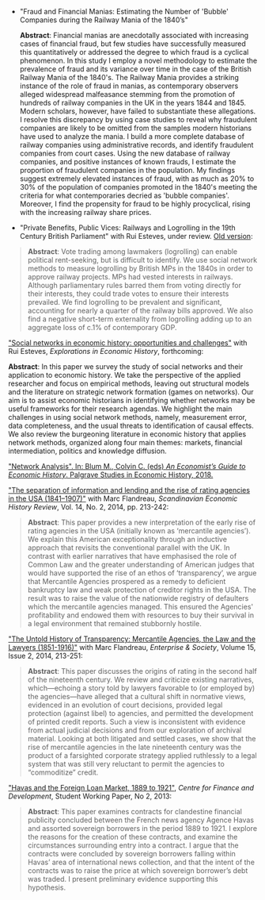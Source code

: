 
+ "Fraud and Financial Manias: Estimating the Number of 'Bubble' Companies during the Railway Mania of the 1840’s"

    __Abstract__: Financial manias are anecdotally associated with increasing cases of financial fraud, but few studies have successfully measured this quantitatively or addressed the degree to which fraud is a cyclical phenomenon. In this study I employ a novel methodology to estimate the prevalence of fraud and its variance over time in the case of the British Railway Mania of the 1840's. The Railway Mania provides a striking instance of the role of fraud in manias, as contemporary observers alleged widespread malfeasance stemming from the promotion of hundreds of railway companies in the UK in the years 1844 and 1845. Modern scholars, however, have failed to substantiate these allegations. I resolve this discrepancy by using case studies to reveal why fraudulent companies are likely to be omitted from the samples modern historians have used to analyze the mania. I build a more complete database of railway companies using administrative records, and identify fraudulent companies from court cases. Using the new database of railway companies, and positive instances of known frauds, I estimate the proportion of fraudulent companies in the population. My findings suggest extremely elevated instances of fraud, with as much as 20% to 30% of the population of companies promoted in the 1840's meeting the criteria for what contemporaries decried as 'bubble companies'. Moreover, I find the propensity for fraud to be highly procyclical, rising with the increasing railway share prices.

+ "Private Benefits, Public Vices: Railways and Logrolling in the 19th Century British Parliament" with Rui Esteves, under review. [Old version](http://cepr.org/active/publications/discussion_papers/dp.php?dpno=12182):

>__Abstract__: Vote trading among lawmakers (logrolling) can enable political rent-seeking, but is difficult to identify. We use social network methods to measure logrolling by British MPs in the 1840s in order to approve railway projects. MPs had vested interests in railways. Although parliamentary rules barred them from voting directly for their interests, they could trade votes to ensure their interests prevailed. We find logrolling to be prevalent and significant, accounting for nearly a quarter of the railway bills approved. We also find a negative short-term externality from logrolling adding up to an aggregate loss of c.1% of contemporary GDP.

["Social networks in economic history: opportunities and challenges"](https://doi.org/10.1016/j.eeh.2019.101299) with Rui Esteves, *Explorations in Economic History*, forthcoming:

__Abstract__: In this paper we survey the study of social networks and their application to economic history. We take the perspective of the applied researcher and focus on empirical methods, leaving out structural models and the literature on strategic network formation (games on networks). Our aim is to assist economic historians in identifying whether networks may be useful frameworks for their research agendas. We highlight the main challenges in using social network methods, namely, measurement error, data completeness, and the usual threats to identification of causal effects. We also review the burgeoning literature in economic history that applies network methods, organized along four main themes: markets, financial intermediation, politics and knowledge diffusion.

["Network Analysis". In: Blum M., Colvin C. (eds) *An Economist’s Guide to Economic History*. Palgrave Studies in Economic History, 2018.](https://doi.org/10.1007/978-3-319-96568-0_50)

["The separation of information and lending and the rise of rating agencies in the USA (1841–1907)"](http://dx.doi.org/10.1080/03585522.2014.950602) with Marc Flandreau, *Scandinavian Economic History Review*, Vol. 14, No. 2, 2014, pp. 213-242:

>__Abstract__: This paper provides a new interpretation of the early rise of rating agencies in the USA (initially known as ‘mercantile agencies’). We explain this American exceptionality through an inductive approach that revisits the conventional parallel with the UK. In contrast with earlier narratives that have emphasised the role of Common Law and the greater understanding of American judges that would have supported the rise of an ethos of ‘transparency’, we argue that Mercantile Agencies prospered as a remedy to deficient bankruptcy law and weak protection of creditor rights in the USA. The result was to raise the value of the nationwide registry of defaulters which the mercantile agencies managed. This ensured the Agencies' profitability and endowed them with resources to buy their survival in a legal environment that remained stubbornly hostile.

["The Untold History of Transparency: Mercantile Agencies, the Law and the Lawyers (1851-1916)"](https://www.cambridge.org/core/journals/enterprise-and-society/article/the-untold-history-of-transparency-mercantile-agencies-the-law-and-the-lawyers-18511916/034BE63864183716108D6A61D34AB010) with Marc Flandreau, *Enterprise & Society*, Volume 15, Issue 2, 2014, 213-251:

>__Abstract__: This paper discusses the origins of rating in the second half of the nineteenth century. We review and criticize existing narratives, which—echoing a story told by lawyers favorable to (or employed by) the agencies—have alleged that a cultural shift in normative views, evidenced in an evolution of court decisions, provided legal protection (against libel) to agencies, and permitted the development of printed credit reports. Such a view is inconsistent with evidence from actual judicial decisions and from our exploration of archival material. Looking at both litigated and settled cases, we show that the rise of mercantile agencies in the late nineteenth century was the product of a farsighted corporate strategy applied ruthlessly to a legal system that was still very reluctant to permit the agencies to “commoditize” credit.

["Havas and the Foreign Loan Market,
1889 to 1921"](http://repository.graduateinstitute.ch/record/16597/files/CFD%20SWP%2002-2013.pdf), *Centre for Finance and Development*, Student Working Paper, No 2, 2013:

>__Abstract__: This paper examines contracts for clandestine financial publicity concluded between the French news agency Agence Havas and assorted sovereign borrowers in the period 1889 to 1921.  I explore the reasons for the creation of these contracts, and examine the circumstances surrounding entry into a contract.  I argue that the contracts were concluded by sovereign borrowers falling within Havas’ area of international news collection, and that the intent of the contracts was to raise the price at which sovereign borrower’s debt was traded.  I present preliminary evidence supporting this hypothesis.
